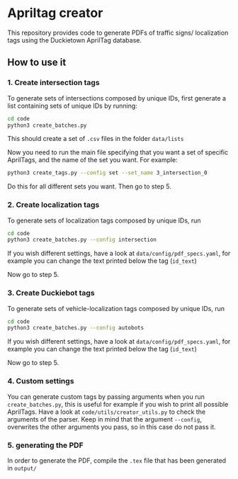 # Apriltag creator

This repository provides code to generate PDFs of traffic signs/ localization tags using the Duckietown AprilTag database.

## How to use it

### 1. Create intersection tags
To generate sets of intersections composed by unique IDs, first generate a list containing sets of unique IDs by running:

```bash
cd code
python3 create_batches.py
```

This should create a set of `.csv` files in the folder `data/lists`

Now you need to run the main file specifying that you want a set of specific AprilTags, and the name of the set you want. For example:
```bash
python3 create_tags.py --config set --set_name 3_intersection_0
```

Do this for all different sets you want. Then go to step 5.

### 2. Create localization tags
To generate sets of localization tags composed by unique IDs, run

```bash
cd code
python3 create_batches.py --config intersection
```

If you wish different settings, have a look at `data/config/pdf_specs.yaml`, for example you can change the
text printed below the tag (`id_text`)

Now go to step 5.

### 3. Create Duckiebot tags
To generate sets of vehicle-localization tags composed by unique IDs, run

```bash
cd code
python3 create_batches.py --config autobots
```

If you wish different settings, have a look at `data/config/pdf_specs.yaml`, for example you can change the
text printed below the tag (`id_text`)

Now go to step 5.

### 4. Custom settings
You can generate custom tags by passing arguments when you run `create_batches.py`, this is useful for example if 
you wish to print all possible AprilTags. Have a look at `code/utils/creator_utils.py` to check the arguments of the parser.
Keep in mind that the argument `--config`, overwrites the other arguments you pass, so in this case do not pass it.


### 5. generating the PDF
In order to generate the PDF, compile the `.tex` file that has been generated in `output/`
